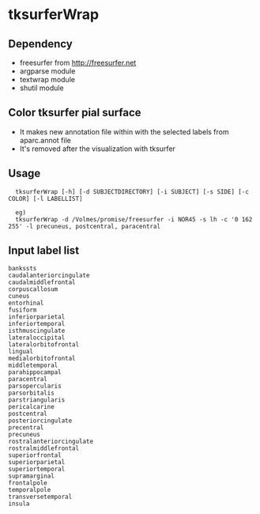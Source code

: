 # tksurferWrap

## Dependency
- freesurfer from http://freesurfer.net
- argparse module
- textwrap module
- shutil module

## Color tksurfer pial surface 
- It makes new annotation file within with the selected labels from aparc.annot file
- It's removed after the visualization with tksurfer

## Usage
```
  tksurferWrap [-h] [-d SUBJECTDIRECTORY] [-i SUBJECT] [-s SIDE] [-c COLOR] [-l LABELLIST]

  eg)
  tksurferWrap -d /Volmes/promise/freesurfer -i NOR45 -s lh -c '0 162 255' -l precuneus, postcentral, paracentral
```

## Input label list
```
bankssts                
caudalanteriorcingulate 
caudalmiddlefrontal     
corpuscallosum          
cuneus                  
entorhinal              
fusiform                
inferiorparietal        
inferiortemporal        
isthmuscingulate        
lateraloccipital        
lateralorbitofrontal    
lingual                 
medialorbitofrontal     
middletemporal          
parahippocampal         
paracentral             
parsopercularis         
parsorbitalis           
parstriangularis        
pericalcarine           
postcentral             
posteriorcingulate      
precentral              
precuneus               
rostralanteriorcingulate
rostralmiddlefrontal    
superiorfrontal         
superiorparietal        
superiortemporal        
supramarginal           
frontalpole             
temporalpole            
transversetemporal      
insula                  
```
